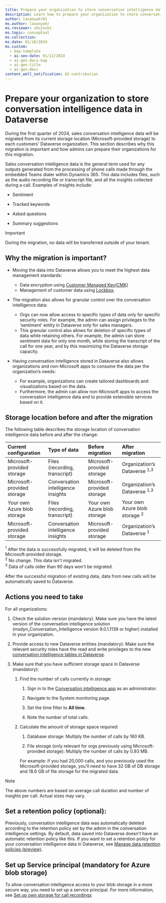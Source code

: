 ```yaml
---
title: Prepare your organization to store conversation intelligence data in Dataverse 
description: Learn how to prepare your organization to store conversation intelligence data in Dataverse.
author: lavanyakr01
ms.author: lavanyakr
ms.reviewer: shujoshi
ms.topic: conceptual 
ms.collection: 
ms.date: 01/16/2024
ms.custom: 
  - bap-template
  - ai-seo-date: 01/11/2024
  - ai-gen-docs-bap
  - ai-gen-title
  - ai-gen-desc
content_well_notification: AI-contribution
---
```


# Prepare your organization to store conversation intelligence data in Dataverse 

During the first quarter of 2024, sales conversation intelligence data will be migrated from its current storage location (Microsoft-provided storage) to each customers' Dataverse organization. This section describes why this migration is important and how admins can prepare their organizations for this migration.

Sales conversation intelligence data is the general term used for any outputs generated from the processing of phone calls made through the embedded Teams dialer within Dynamics 365. This data includes files, such as the audio recording file or transcript file, and all the insights collected during a call. Examples of insights include:

- Sentiment

- Tracked keywords

- Asked questions  

- Summary suggestions

> [!IMPORTANT]
> During the migration, no data will be transferred outside of your tenant.  

## Why the migration is important?

- Moving the data into Dataverse allows you to meet the highest data management standards:
  - Data encryption using [Customer Managed Key(CMK)](/power-platform/admin/customer-managed-key)
  - Management of customer data using [Lockbox](/power-platform/admin/about-lockbox).

- The migration also allows for granular control over the conversation intelligence data:
  - Orgs can now allow access to specific types of data only for specific security roles. For example, the admin can assign privileges to the ‘sentiment’ entity in Dataverse only for sales managers.
  - This granular control also allows for deletion of specific types of data while retaining others. For example, the admin can store sentiment data for only one month, while storing the transcript of the call for one year, and by this maximizing the Dataverse storage capacity.

- Having conversation intelligence stored in Dataverse also allows organizations and non-Microsoft apps to consume the data per the organization’s needs:
  - For example, organizations can create tailored dashboards and visualizations based on the data.
  - Furthermore, the admin can allow non-Microsoft apps to access the conversation intelligence data and to provide extensible services based on it.

## Storage location before and after the migration 

The following table describes the storage location of conversation intelligence data before and after the change: 

| Current configuration | Type of data | Before migration | After migration |
|:----------------|:-------------|:------------------|:--------------------|
| Microsoft-provided storage | Files (recording, transcript) | Microsoft-provided storage | Organization’s Dataverse <sup>1,3</sup> |
| Microsoft-provided storage | Conversation intelligence insights | Microsoft-provided storage | Organization’s Dataverse <sup>1,3</sup> |
| Your own Azure blob storage | Files (recording, transcript) | Your own Azure blob storage | Your own Azure blob storage <sup>2</sup> |
| Microsoft-provided storage | Conversation intelligence insights | Microsoft-provided storage | Organization’s Dataverse <sup>1</sup> |

<sup>1</sup> After the data is successfully migrated, it will be deleted from the Microsoft-provided storage.  
<sup>2</sup> No change. This data isn't migrated.  
<sup>3</sup> Data of calls older than 90 days won't be migrated. 


After the successful migration of existing data, data from new calls will be automatically saved to Dataverse. 

## Actions you need to take 

For all organizations: 

1. Check the solution version (mandatory). Make sure you have the latest version of the conversation intelligence solution (msdyn_Conversation_Intelligence version 9.0.1.1139 or higher) installed in your organization. 

1. Provide access to new Dataverse entities (mandatory): 
   Make sure the relevant security roles have the read and write privileges to the new [conversation intelligence tables in Dataverse](conversation-intelligence-data-storage.md#how-data-is-structured-in-dataverse). 

1. Make sure that you have sufficient storage space in Dataverse (mandatory): 

    1. Find the number of calls currently in storage: 

        1. Sign in to the [Conversation intelligence app](https://sales.ai.dynamics.com/) as an administrator. 

        1. Navigate to the System monitoring page. 

        1. Set the time filter to **All time**. 

        1. Note the number of total calls. 

    1. Calculate the amount of storage space required: 

        1. Database storage: Multiply the number of calls by 160 KB. 

        1. File storage (only relevant for orgs previously using Microsoft-provided storage): Multiply the number of calls by 0.93 MB. 

        For example: if you had 20,000 calls, and you previously used the Microsoft-provided storage, you'll need to have 32 GB of DB storage and 18.6 GB of file storage for the migrated data. 

> [!NOTE]
> The above numbers are based on average call duration and number of insights per call. Actual sizes may vary. 
 
## Set a retention policy (optional):  

Previously, conversation intelligence data was automatically deleted according to the retention policy set by the admin in the conversation intelligence settings. By default, data saved into Dataverse doesn't have an automatic retention policy like this. If you want to set a retention policy for your conversation intelligence data in Dataverse, see [Manage data retention policies (preview)](/power-apps/maker/data-platform/data-retention-manage). 


## Set up Service principal (mandatory for Azure blob storage)

To allow conversation intelligence access to your blob storage in a more secure way, you need to set up a service principal. For more information, see [Set up own storage for call recordings](create-azure-repo.md)
